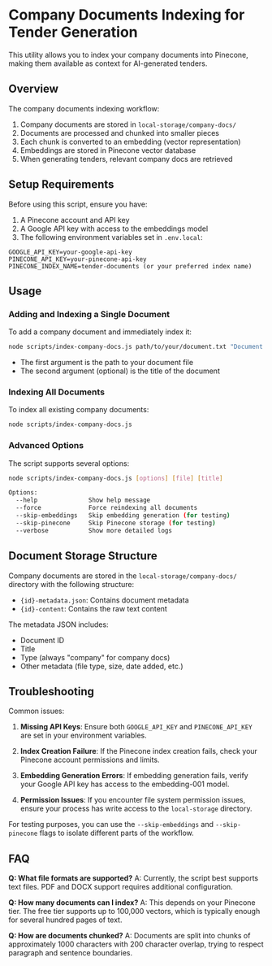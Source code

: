 # Company Documents Indexing for Tender Generation

This utility allows you to index your company documents into Pinecone, making them available as context for AI-generated tenders.

## Overview

The company documents indexing workflow:

1. Company documents are stored in `local-storage/company-docs/`
2. Documents are processed and chunked into smaller pieces
3. Each chunk is converted to an embedding (vector representation)
4. Embeddings are stored in Pinecone vector database
5. When generating tenders, relevant company docs are retrieved

## Setup Requirements

Before using this script, ensure you have:

1. A Pinecone account and API key
2. A Google API key with access to the embeddings model
3. The following environment variables set in `.env.local`:

```
GOOGLE_API_KEY=your-google-api-key
PINECONE_API_KEY=your-pinecone-api-key
PINECONE_INDEX_NAME=tender-documents (or your preferred index name)
```

## Usage

### Adding and Indexing a Single Document

To add a company document and immediately index it:

```bash
node scripts/index-company-docs.js path/to/your/document.txt "Document Title"
```

- The first argument is the path to your document file
- The second argument (optional) is the title of the document

### Indexing All Documents

To index all existing company documents:

```bash
node scripts/index-company-docs.js
```

### Advanced Options

The script supports several options:

```bash
node scripts/index-company-docs.js [options] [file] [title]

Options:
  --help              Show help message
  --force             Force reindexing all documents
  --skip-embeddings   Skip embedding generation (for testing)
  --skip-pinecone     Skip Pinecone storage (for testing)
  --verbose           Show more detailed logs
```

## Document Storage Structure

Company documents are stored in the `local-storage/company-docs/` directory with the following structure:

- `{id}-metadata.json`: Contains document metadata
- `{id}-content`: Contains the raw text content

The metadata JSON includes:
- Document ID
- Title
- Type (always "company" for company docs)
- Other metadata (file type, size, date added, etc.)

## Troubleshooting

Common issues:

1. **Missing API Keys**: Ensure both `GOOGLE_API_KEY` and `PINECONE_API_KEY` are set in your environment variables.

2. **Index Creation Failure**: If the Pinecone index creation fails, check your Pinecone account permissions and limits.

3. **Embedding Generation Errors**: If embedding generation fails, verify your Google API key has access to the embedding-001 model.

4. **Permission Issues**: If you encounter file system permission issues, ensure your process has write access to the `local-storage` directory.

For testing purposes, you can use the `--skip-embeddings` and `--skip-pinecone` flags to isolate different parts of the workflow.

## FAQ

**Q: What file formats are supported?**
A: Currently, the script best supports text files. PDF and DOCX support requires additional configuration.

**Q: How many documents can I index?**
A: This depends on your Pinecone tier. The free tier supports up to 100,000 vectors, which is typically enough for several hundred pages of text.

**Q: How are documents chunked?**
A: Documents are split into chunks of approximately 1000 characters with 200 character overlap, trying to respect paragraph and sentence boundaries. 